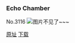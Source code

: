 ### Echo Chamber
No.3116
![图片不见了~~~](https://imgs.xkcd.com/comics/echo_chamber.png)

[原址](https://xkcd.com//3116) [下载](https://imgs.xkcd.com/comics/echo_chamber.png)

